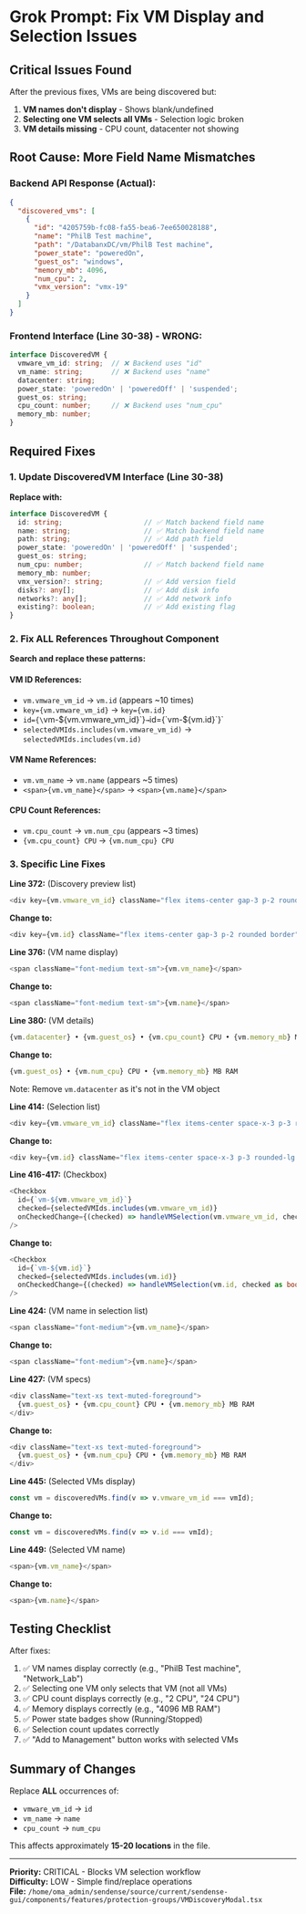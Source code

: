 # Grok Prompt: Fix VM Display and Selection Issues

## Critical Issues Found

After the previous fixes, VMs are being discovered but:
1. **VM names don't display** - Shows blank/undefined
2. **Selecting one VM selects all VMs** - Selection logic broken
3. **VM details missing** - CPU count, datacenter not showing

## Root Cause: More Field Name Mismatches

### Backend API Response (Actual):
```json
{
  "discovered_vms": [
    {
      "id": "4205759b-fc08-fa55-bea6-7ee650028188",
      "name": "PhilB Test machine",
      "path": "/DatabanxDC/vm/PhilB Test machine",
      "power_state": "poweredOn",
      "guest_os": "windows",
      "memory_mb": 4096,
      "num_cpu": 2,
      "vmx_version": "vmx-19"
    }
  ]
}
```

### Frontend Interface (Line 30-38) - WRONG:
```typescript
interface DiscoveredVM {
  vmware_vm_id: string;  // ❌ Backend uses "id"
  vm_name: string;       // ❌ Backend uses "name"
  datacenter: string;
  power_state: 'poweredOn' | 'poweredOff' | 'suspended';
  guest_os: string;
  cpu_count: number;     // ❌ Backend uses "num_cpu"
  memory_mb: number;
}
```

## Required Fixes

### 1. Update DiscoveredVM Interface (Line 30-38)

**Replace with:**
```typescript
interface DiscoveredVM {
  id: string;                    // ✅ Match backend field name
  name: string;                  // ✅ Match backend field name
  path: string;                  // ✅ Add path field
  power_state: 'poweredOn' | 'poweredOff' | 'suspended';
  guest_os: string;
  num_cpu: number;               // ✅ Match backend field name
  memory_mb: number;
  vmx_version?: string;          // ✅ Add version field
  disks?: any[];                 // ✅ Add disk info
  networks?: any[];              // ✅ Add network info
  existing?: boolean;            // ✅ Add existing flag
}
```

### 2. Fix ALL References Throughout Component

**Search and replace these patterns:**

#### VM ID References:
- `vm.vmware_vm_id` → `vm.id` (appears ~10 times)
- `key={vm.vmware_vm_id}` → `key={vm.id}`
- `id={\`vm-\${vm.vmware_vm_id}\`}` → `id={\`vm-\${vm.id}\`}`
- `selectedVMIds.includes(vm.vmware_vm_id)` → `selectedVMIds.includes(vm.id)`

#### VM Name References:
- `vm.vm_name` → `vm.name` (appears ~5 times)
- `<span>{vm.vm_name}</span>` → `<span>{vm.name}</span>`

#### CPU Count References:
- `vm.cpu_count` → `vm.num_cpu` (appears ~3 times)
- `{vm.cpu_count} CPU` → `{vm.num_cpu} CPU`

### 3. Specific Line Fixes

**Line 372:** (Discovery preview list)
```typescript
<div key={vm.vmware_vm_id} className="flex items-center gap-3 p-2 rounded border">
```
**Change to:**
```typescript
<div key={vm.id} className="flex items-center gap-3 p-2 rounded border">
```

**Line 376:** (VM name display)
```typescript
<span className="font-medium text-sm">{vm.vm_name}</span>
```
**Change to:**
```typescript
<span className="font-medium text-sm">{vm.name}</span>
```

**Line 380:** (VM details)
```typescript
{vm.datacenter} • {vm.guest_os} • {vm.cpu_count} CPU • {vm.memory_mb} MB RAM
```
**Change to:**
```typescript
{vm.guest_os} • {vm.num_cpu} CPU • {vm.memory_mb} MB RAM
```
Note: Remove `vm.datacenter` as it's not in the VM object

**Line 414:** (Selection list)
```typescript
<div key={vm.vmware_vm_id} className="flex items-center space-x-3 p-3 rounded-lg border hover:bg-muted/50">
```
**Change to:**
```typescript
<div key={vm.id} className="flex items-center space-x-3 p-3 rounded-lg border hover:bg-muted/50">
```

**Line 416-417:** (Checkbox)
```typescript
<Checkbox
  id={`vm-${vm.vmware_vm_id}`}
  checked={selectedVMIds.includes(vm.vmware_vm_id)}
  onCheckedChange={(checked) => handleVMSelection(vm.vmware_vm_id, checked as boolean)}
/>
```
**Change to:**
```typescript
<Checkbox
  id={`vm-${vm.id}`}
  checked={selectedVMIds.includes(vm.id)}
  onCheckedChange={(checked) => handleVMSelection(vm.id, checked as boolean)}
/>
```

**Line 424:** (VM name in selection list)
```typescript
<span className="font-medium">{vm.vm_name}</span>
```
**Change to:**
```typescript
<span className="font-medium">{vm.name}</span>
```

**Line 427:** (VM specs)
```typescript
<div className="text-xs text-muted-foreground">
  {vm.guest_os} • {vm.cpu_count} CPU • {vm.memory_mb} MB RAM
</div>
```
**Change to:**
```typescript
<div className="text-xs text-muted-foreground">
  {vm.guest_os} • {vm.num_cpu} CPU • {vm.memory_mb} MB RAM
</div>
```

**Line 445:** (Selected VMs display)
```typescript
const vm = discoveredVMs.find(v => v.vmware_vm_id === vmId);
```
**Change to:**
```typescript
const vm = discoveredVMs.find(v => v.id === vmId);
```

**Line 449:** (Selected VM name)
```typescript
<span>{vm.vm_name}</span>
```
**Change to:**
```typescript
<span>{vm.name}</span>
```

## Testing Checklist

After fixes:

1. ✅ VM names display correctly (e.g., "PhilB Test machine", "Network_Lab")
2. ✅ Selecting one VM only selects that VM (not all VMs)
3. ✅ CPU count displays correctly (e.g., "2 CPU", "24 CPU")
4. ✅ Memory displays correctly (e.g., "4096 MB RAM")
5. ✅ Power state badges show (Running/Stopped)
6. ✅ Selection count updates correctly
7. ✅ "Add to Management" button works with selected VMs

## Summary of Changes

Replace **ALL** occurrences of:
- `vmware_vm_id` → `id`
- `vm_name` → `name`
- `cpu_count` → `num_cpu`

This affects approximately **15-20 locations** in the file.

---

**Priority:** CRITICAL - Blocks VM selection workflow  
**Difficulty:** LOW - Simple find/replace operations  
**File:** `/home/oma_admin/sendense/source/current/sendense-gui/components/features/protection-groups/VMDiscoveryModal.tsx`
